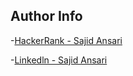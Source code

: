 ## Author Info

-[HackerRank - Sajid Ansari](https://www.hackerrank.com/profile/sajidansari9192)

-[Linkedln - Sajid Ansari](https://www.linkedin.com/in/sajid-ansari-bab4aa1b5/)


